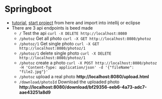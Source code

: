 # Springboot
 - [tutorial](https://www.youtube.com/watch?v=QuvS_VLbGko), [start project](https://start.spring.io/) from here and import into intellij or eclipse
 - There are 3 api endpoints is beed made
    - `/` Test the api `curl -X DELETE http://localhost:8080`
    - `/photoz` Get all photo `curl -X GET http://localhost:8080/photoz`
    - `/photoz/1` Get single photo `curl -X GET http://localhost:8080/photoz/1`
    - `/photoz/1` delete single photo `curl -X DELETE http://localhost:8080/photoz/1`
    - `/photoz` create a photo `curl -X POST http://localhost:8080/photoz -H 'Content-Type: application/json' -d '{"fileName": "file2.jpg"}'`
    - `/photoz` upload a real photo __http://localhost:8080/upload.html__
    - `/download/photoId` Download the uploaded photo __http://localhost:8080/download/bf29356-eeb6-4a73-adc7-aae43251a8d9__
   